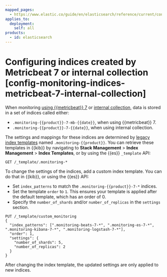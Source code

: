 ```yaml
---
mapped_pages:
  - https://www.elastic.co/guide/en/elasticsearch/reference/current/config-monitoring-indices-metricbeat-7-internal-collection.html
applies_to:
  deployment:
    self: all
products:
  - id: elasticsearch
---
```


# Configuring indices created by Metricbeat 7 or internal collection [config-monitoring-indices-metricbeat-7-internal-collection]

When monitoring [using {{metricbeat}} 7](../stack-monitoring/collecting-monitoring-data-with-metricbeat.md) or [internal collection](beats://reference/filebeat/monitoring-internal-collection.md), data is stored in a set of indices called either:

* `.monitoring-{{product}}-7-mb-{{date}}`, when using {{metricbeat}} 7.
* `.monitoring-{{product}}-7-{{date}}`, when using internal collection.

The settings and mappings for these indices are determined by [legacy index templates](https://www.elastic.co/docs/api/doc/elasticsearch/operation/operation-indices-put-template) named `.monitoring-{{product}}`. You can retrieve these templates in {{kib}} by navigating to **Stack Management** > **Index Management** > **Index Templates**, or by using the {{es}} `_template` API:

```console
GET /_template/.monitoring-*
```

To change the settings of the indices, add a custom index template. You can do that in {{kib}}, or using the {{es}} API:

* Set `index_patterns` to match the `.monitoring-{{product}}-7-*` indices.
* Set the template `order` to `1`. This ensures your template is applied after the default template, which has an order of 0.
* Specify the `number_of_shards` and/or `number_of_replicas` in the `settings` section.

```console
PUT /_template/custom_monitoring
{
  "index_patterns": [".monitoring-beats-7-*", ".monitoring-es-7-*", ".monitoring-kibana-7-*", ".monitoring-logstash-7-*"],
  "order": 1,
  "settings": {
    "number_of_shards": 5,
    "number_of_replicas": 2
  }
}
```

After changing the index template, the updated settings are only applied to new indices.

